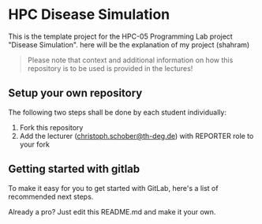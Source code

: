 # HPC Disease Simulation
This is the template project for the HPC-05 Programming Lab project "Disease Simulation".
here will be the explanation of my project (shahram)

> Please note that context and additional information on how this repository is to be used
> is provided in the lectures!

## Setup your own repository
The following two steps shall be done by each student individually:

1. Fork this repository
2. Add the lecturer (christoph.schober@th-deg.de) with REPORTER role to your fork 

## Getting started with gitlab

To make it easy for you to get started with GitLab, here's a list of recommended next steps.

Already a pro? Just edit this README.md and make it your own.